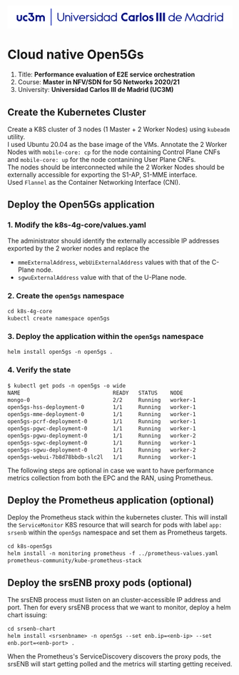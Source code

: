 <img src="carlos_iii.png">

# Cloud native Open5Gs


1. Title: <b>Performance evaluation of E2E service orchestration</b> 
2. Course: <b>Master in NFV/SDN for 5G Networks 2020/21</b> 
3. University: <b>Universidad Carlos III de Madrid (UC3M)</b>

## Create the Kubernetes Cluster
Create a K8S cluster of 3 nodes (1 Master + 2 Worker Nodes) using `kubeadm` utility. <br />
I used Ubuntu 20.04 as the base image of the VMs.
Annotate the 2 Worker Nodes with `mobile-core: cp` for the node containing Control Plane CNFs and `mobile-core: up` for the node contanining User Plane CNFs. <br/>
The nodes should be interconnected while the 2 Worker Nodes should be externally accessible for exporting the S1-AP, S1-MME interface. <br />
Used `Flannel` as the Container Networking Interface (CNI).


## Deploy the Open5Gs application
### 1. Modify the k8s-4g-core/values.yaml
The administrator should identify the externally accessible IP addresses exported by the 2 worker nodes and replace the 
* `mmeExternalAddress`, `webUiExternalAddress` values with that of the C-Plane node.
* `sgwuExternalAddress` value with that of the U-Plane node.

### 2. Create the `open5gs` namespace
```shell
cd k8s-4g-core
kubectl create namespace open5gs
```

### 3. Deploy the application within the `open5gs` namespace
```shell
helm install open5gs -n open5gs .
```

### 4. Verify the state
```shell
$ kubectl get pods -n open5gs -o wide
NAME                             READY   STATUS    NODE    
mongo-0                          2/2     Running   worker-1
open5gs-hss-deployment-0         1/1     Running   worker-1
open5gs-mme-deployment-0         1/1     Running   worker-1
open5gs-pcrf-deployment-0        1/1     Running   worker-1
open5gs-pgwc-deployment-0        1/1     Running   worker-1
open5gs-pgwu-deployment-0        1/1     Running   worker-2
open5gs-sgwc-deployment-0        1/1     Running   worker-1
open5gs-sgwu-deployment-0        1/1     Running   worker-2
open5gs-webui-7b8d78bbdb-slc2l   1/1     Running   worker-1
```

The following steps are optional in case we want to have performance metrics collection from both the EPC and the RAN, using Prometheus.

## Deploy the Prometheus application (optional)
Deploy the Prometheus stack within the kubernetes cluster. This will install the `ServiceMonitor` K8S resource that will search for pods with label `app: srsenb` within the `open5gs` namespace and set them as Prometheus targets.

```shell
cd k8s-open5gs
helm install -n monitoring prometheus -f ../prometheus-values.yaml prometheus-community/kube-prometheus-stack
```

## Deploy the srsENB proxy pods (optional)
The srsENB process must listen on an cluster-accessible IP address and port.
Then for every srsENB process that we want to monitor, deploy a helm chart issuing:

```shell
cd srsenb-chart
helm install <srsenbname> -n open5gs --set enb.ip=<enb-ip> --set enb.port=<enb-port> .
```

When the Prometheus's ServiceDiscovery discovers the proxy pods, the srsENB will start getting polled and the metrics will starting getting received.